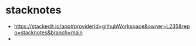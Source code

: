 # stacknotes

- https://stackedit.io/app#providerId=githubWorkspace&owner=L235&repo=stacknotes&branch=main
- 
<!--stackedit_data:
eyJoaXN0b3J5IjpbLTI0OTYyNzE3N119
-->
